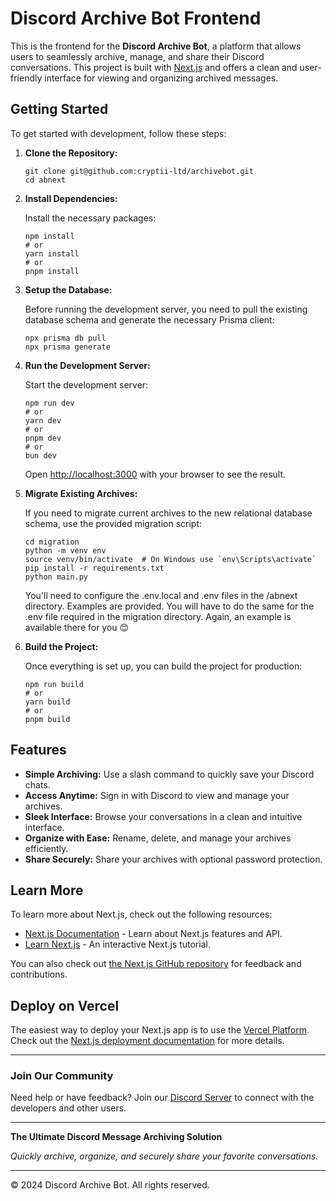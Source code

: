 # Discord Archive Bot Frontend

This is the frontend for the **Discord Archive Bot**, a platform that allows users to seamlessly archive, manage, and share their Discord conversations. This project is built with [Next.js](https://nextjs.org/) and offers a clean and user-friendly interface for viewing and organizing archived messages.

## Getting Started

To get started with development, follow these steps:

1.  **Clone the Repository:**

    ```
    git clone git@github.com:cryptii-ltd/archivebot.git
    cd abnext
    ```

2.  **Install Dependencies:**

    Install the necessary packages:

    ```
    npm install
    # or
    yarn install
    # or
    pnpm install
    ```

3.  **Setup the Database:**

    Before running the development server, you need to pull the existing database schema and generate the necessary Prisma client:

    ```
    npx prisma db pull
    npx prisma generate
    ```

4.  **Run the Development Server:**

    Start the development server:

    ```
    npm run dev
    # or
    yarn dev
    # or
    pnpm dev
    # or
    bun dev
    ```

    Open [http://localhost:3000](http://localhost:3000) with your browser to see the result.

5.  **Migrate Existing Archives:**

    If you need to migrate current archives to the new relational database schema, use the provided migration script:

    ```
    cd migration
    python -m venv env
    source venv/bin/activate  # On Windows use `env\Scripts\activate`
    pip install -r requirements.txt
    python main.py
    ```

    You'll need to configure the .env.local and .env files in the /abnext directory. Examples are provided. You will have to do the same for the .env file required in the migration directory. Again, an example is available there for you 😊

6.  **Build the Project:**

    Once everything is set up, you can build the project for production:

    ```
    npm run build
    # or
    yarn build
    # or
    pnpm build
    ```


## Features

*   **Simple Archiving:** Use a slash command to quickly save your Discord chats.
*   **Access Anytime:** Sign in with Discord to view and manage your archives.
*   **Sleek Interface:** Browse your conversations in a clean and intuitive interface.
*   **Organize with Ease:** Rename, delete, and manage your archives efficiently.
*   **Share Securely:** Share your archives with optional password protection.

## Learn More

To learn more about Next.js, check out the following resources:

*   [Next.js Documentation](https://nextjs.org/docs) - Learn about Next.js features and API.
*   [Learn Next.js](https://nextjs.org/learn) - An interactive Next.js tutorial.

You can also check out [the Next.js GitHub repository](https://github.com/vercel/next.js/) for feedback and contributions.

## Deploy on Vercel

The easiest way to deploy your Next.js app is to use the [Vercel Platform](https://vercel.com/). Check out the [Next.js deployment documentation](https://nextjs.org/docs/deployment) for more details.

- - -

### Join Our Community

Need help or have feedback? Join our [Discord Server](https://discord.gg/tPszrpjA) to connect with the developers and other users.

- - -

**The Ultimate Discord Message Archiving Solution**

*Quickly archive, organize, and securely share your favorite conversations.*


- - -

© 2024 Discord Archive Bot. All rights reserved.